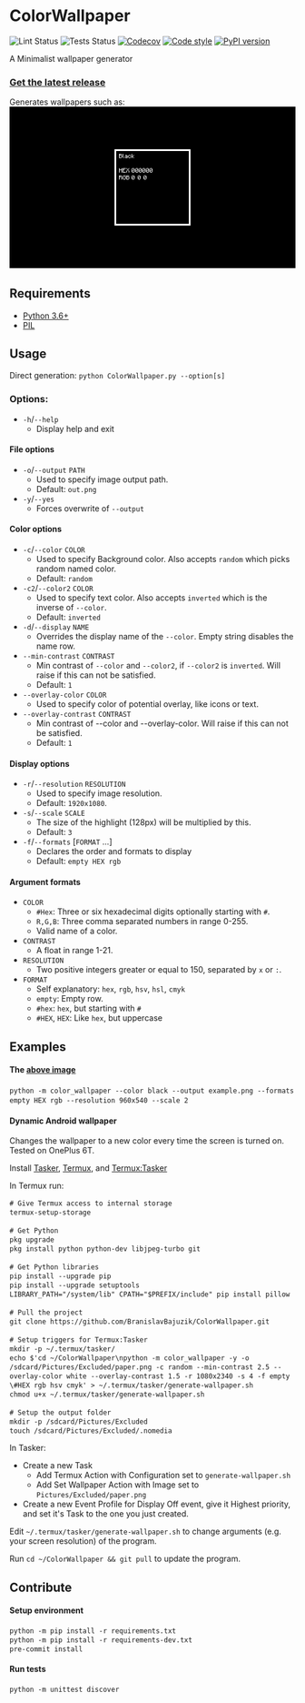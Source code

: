 # ColorWallpaper

![Lint Status](https://github.com/BranislavBajuzik/ColorWallpaper/workflows/Lint/badge.svg?branch=master)
![Tests Status](https://github.com/BranislavBajuzik/ColorWallpaper/workflows/Tests/badge.svg?branch=master)
[![Codecov](https://codecov.io/gh/BranislavBajuzik/ColorWallpaper/branch/master/graph/badge.svg)](https://codecov.io/gh/BranislavBajuzik/ColorWallpaper)
[![Code style](https://img.shields.io/badge/code%20style-black-000000.svg)](https://github.com/psf/black)
[![PyPI version](https://badge.fury.io/py/color-wallpaper.svg)](https://badge.fury.io/py/color-wallpaper)

A Minimalist wallpaper generator

### [**Get the latest release**](https://github.com/BranislavBajuzik/ColorWallpaper/releases/latest "Download")

Generates wallpapers such as:
![Example](example.png "Example")

## Requirements
- [Python 3.6+](https://www.python.org/downloads/ "Download Python")
- [PIL](https://pypi.org/project/Pillow/ "Download PIL")

## Usage
Direct generation: `python ColorWallpaper.py --option[s]`

### Options:
- `-h`/`--help`
  - Display help and exit

#### File options
- `-o`/`--output` `PATH`
  - Used to specify image output path.
  - Default: `out.png`
- `-y`/`--yes`
  - Forces overwrite of `--output`

#### Color options
- `-c`/`--color` `COLOR`
  - Used to specify Background color. Also accepts `random` which picks random named color.
  - Default: `random`
- `-c2`/`--color2` `COLOR`
  - Used to specify text color. Also accepts `inverted` which is the inverse of `--color`.
  - Default: `inverted`
- `-d`/`--display` `NAME`
  - Overrides the display name of the `--color`. Empty string disables the name row.
- `--min-contrast` `CONTRAST`
  - Min contrast of `--color` and `--color2`, if `--color2` is `inverted`. Will raise if this can not be satisfied.
  - Default: `1`
- `--overlay-color` `COLOR`
  - Used to specify color of potential overlay, like icons or text.
- `--overlay-contrast` `CONTRAST`
  - Min contrast of --color and --overlay-color. Will raise if this can not be satisfied.
  - Default: `1`

#### Display options
- `-r`/`--resolution` `RESOLUTION`
  - Used to specify image resolution.
  - Default: `1920x1080`.
- `-s`/`--scale` `SCALE`
  - The size of the highlight (128px) will be multiplied by this.
  - Default: `3`
- `-f`/`--formats` [`FORMAT` ...]
  - Declares the order and formats to display
  - Default: `empty HEX rgb`

#### Argument formats
- `COLOR`
  - `#Hex`: Three or six hexadecimal digits optionally starting with `#`.
  - `R,G,B`: Three comma separated numbers in range 0-255.
  - Valid name of a color.
- `CONTRAST`
  - A float in range 1-21.
- `RESOLUTION`
  - Two positive integers greater or equal to 150, separated by `x` or `:`.
- `FORMAT`
  - Self explanatory: `hex`, `rgb`, `hsv`, `hsl`, `cmyk`
  - `empty`: Empty row.
  - `#hex`: `hex`, but starting with `#`
  - `#HEX`, `HEX`: Like `hex`, but uppercase

## Examples

#### The [above image](example.png)
`python -m color_wallpaper --color black --output example.png --formats empty HEX rgb --resolution 960x540 --scale 2`

#### Dynamic Android wallpaper
Changes the wallpaper to a new color every time the screen is turned on. Tested on OnePlus 6T.

Install [Tasker](https://play.google.com/store/apps/details?id=net.dinglisch.android.taskerm), [Termux](https://play.google.com/store/apps/details?id=com.termux), and [Termux:Tasker](https://play.google.com/store/apps/details?id=com.termux.tasker)

In Termux run:
```Shell
# Give Termux access to internal storage
termux-setup-storage

# Get Python
pkg upgrade
pkg install python python-dev libjpeg-turbo git

# Get Python libraries
pip install --upgrade pip
pip install --upgrade setuptools
LIBRARY_PATH="/system/lib" CPATH="$PREFIX/include" pip install pillow

# Pull the project
git clone https://github.com/BranislavBajuzik/ColorWallpaper.git

# Setup triggers for Termux:Tasker
mkdir -p ~/.termux/tasker/
echo $'cd ~/ColorWallpaper\npython -m color_wallpaper -y -o /sdcard/Pictures/Excluded/paper.png -c random --min-contrast 2.5 --overlay-color white --overlay-contrast 1.5 -r 1080x2340 -s 4 -f empty \#HEX rgb hsv cmyk' > ~/.termux/tasker/generate-wallpaper.sh
chmod u+x ~/.termux/tasker/generate-wallpaper.sh

# Setup the output folder
mkdir -p /sdcard/Pictures/Excluded
touch /sdcard/Pictures/Excluded/.nomedia
```

In Tasker:
- Create a new Task
  - Add Termux Action with Configuration set to `generate-wallpaper.sh`
  - Add Set Wallpaper Action with Image set to `Pictures/Excluded/paper.png`
- Create a new Event Profile for Display Off event, give it Highest priority, and set it's Task to the one you just created.

Edit `~/.termux/tasker/generate-wallpaper.sh` to change arguments (e.g. your screen resolution) of the program.

Run `cd ~/ColorWallpaper && git pull` to update the program.

## Contribute

#### Setup environment
```Shell
python -m pip install -r requirements.txt
python -m pip install -r requirements-dev.txt
pre-commit install
```

#### Run tests
```Shell
python -m unittest discover
```
